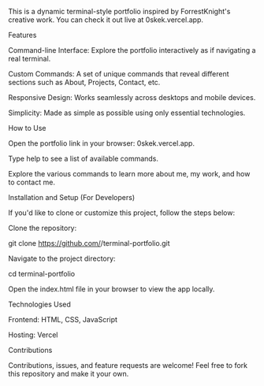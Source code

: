 This is a dynamic terminal-style portfolio inspired by ForrestKnight's creative work. You can check it out live at 0skek.vercel.app.

Features

Command-line Interface: Explore the portfolio interactively as if navigating a real terminal.

Custom Commands: A set of unique commands that reveal different sections such as About, Projects, Contact, etc.

Responsive Design: Works seamlessly across desktops and mobile devices.

Simplicity: Made as simple as possible using only essential technologies.

How to Use

Open the portfolio link in your browser: 0skek.vercel.app.

Type help to see a list of available commands.

Explore the various commands to learn more about me, my work, and how to contact me.

Installation and Setup (For Developers)

If you'd like to clone or customize this project, follow the steps below:

Clone the repository:

git clone https://github.com/<your-username>/terminal-portfolio.git

Navigate to the project directory:

cd terminal-portfolio

Open the index.html file in your browser to view the app locally.

Technologies Used

Frontend: HTML, CSS, JavaScript

Hosting: Vercel

Contributions

Contributions, issues, and feature requests are welcome! Feel free to fork this repository and make it your own.
